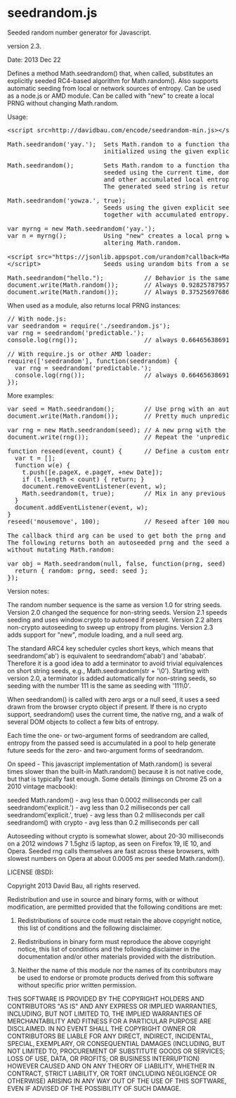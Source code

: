 seedrandom.js
=============

Seeded random number generator for Javascript.

version 2.3.

Date: 2013 Dec 22

Defines a method Math.seedrandom() that, when called, substitutes
an explicitly seeded RC4-based algorithm for Math.random().  Also
supports automatic seeding from local or network sources of entropy.
Can be used as a node.js or AMD module.  Can be called with "new"
to create a local PRNG without changing Math.random.

Usage:

<pre>
&lt;script src=http://davidbau.com/encode/seedrandom-min.js&gt;&lt;/script&gt;

Math.seedrandom('yay.');  Sets Math.random to a function that is
                          initialized using the given explicit seed.

Math.seedrandom();        Sets Math.random to a function that is
                          seeded using the current time, dom state,
                          and other accumulated local entropy.
                          The generated seed string is returned.

Math.seedrandom('yowza.', true);
                          Seeds using the given explicit seed mixed
                          together with accumulated entropy.

var myrng = new Math.seedrandom('yay.');
var n = myrng();          Using "new" creates a local prng without
                          altering Math.random.

&lt;script src="https://jsonlib.appspot.com/urandom?callback=Math.seedrandom"&gt;
&lt;/script&gt;                 Seeds using urandom bits from a server.

Math.seedrandom("hello.");           // Behavior is the same everywhere:
document.write(Math.random());       // Always 0.9282578795792454
document.write(Math.random());       // Always 0.3752569768646784
</pre>

When used as a module, also returns local PRNG instances:

<pre>
// With node.js:
var seedrandom = require('./seedrandom.js');
var rng = seedrandom('predictable.');
console.log(rng());                  // always 0.6646563869134212

// With require.js or other AMD loader:
require(['seedrandom'], function(seedrandom) {
  var rng = seedrandom('predictable.');
  console.log(rng());                // always 0.6646563869134212
});
</pre>

More examples:

<pre>
var seed = Math.seedrandom();        // Use prng with an automatic seed.
document.write(Math.random());       // Pretty much unpredictable x.

var rng = new Math.seedrandom(seed); // A new prng with the same seed.
document.write(rng());               // Repeat the 'unpredictable' x.

function reseed(event, count) {      // Define a custom entropy collector.
  var t = [];
  function w(e) {
    t.push([e.pageX, e.pageY, +new Date]);
    if (t.length &lt; count) { return; }
    document.removeEventListener(event, w);
    Math.seedrandom(t, true);        // Mix in any previous entropy.
  }
  document.addEventListener(event, w);
}
reseed('mousemove', 100);            // Reseed after 100 mouse moves.

The callback third arg can be used to get both the prng and the seed.
The following returns both an autoseeded prng and the seed as an object,
without mutating Math.random:

var obj = Math.seedrandom(null, false, function(prng, seed) {
  return { random: prng, seed: seed };
});
</pre>

Version notes:

The random number sequence is the same as version 1.0 for string seeds.
Version 2.0 changed the sequence for non-string seeds.
Version 2.1 speeds seeding and uses window.crypto to autoseed if present.
Version 2.2 alters non-crypto autoseeding to sweep up entropy from plugins.
Version 2.3 adds support for "new", module loading, and a null seed arg.

The standard ARC4 key scheduler cycles short keys, which means that
seedrandom('ab') is equivalent to seedrandom('abab') and 'ababab'.
Therefore it is a good idea to add a terminator to avoid trivial
equivalences on short string seeds, e.g., Math.seedrandom(str + '\0').
Starting with version 2.0, a terminator is added automatically for
non-string seeds, so seeding with the number 111 is the same as seeding
with '111\0'.

When seedrandom() is called with zero args or a null seed, it uses a
seed drawn from the browser crypto object if present.  If there is no
crypto support, seedrandom() uses the current time, the native rng,
and a walk of several DOM objects to collect a few bits of entropy.

Each time the one- or two-argument forms of seedrandom are called,
entropy from the passed seed is accumulated in a pool to help generate
future seeds for the zero- and two-argument forms of seedrandom.

On speed - This javascript implementation of Math.random() is several
times slower than the built-in Math.random() because it is not native
code, but that is typically fast enough.  Some details (timings on
Chrome 25 on a 2010 vintage macbook):

seeded Math.random()          - avg less than 0.0002 milliseconds per call
seedrandom('explicit.')       - avg less than 0.2 milliseconds per call
seedrandom('explicit.', true) - avg less than 0.2 milliseconds per call
seedrandom() with crypto      - avg less than 0.2 milliseconds per call

Autoseeding without crypto is somewhat slower, about 20-30 milliseconds on
a 2012 windows 7 1.5ghz i5 laptop, as seen on Firefox 19, IE 10, and Opera.
Seeded rng calls themselves are fast across these browsers, with slowest
numbers on Opera at about 0.0005 ms per seeded Math.random().

LICENSE (BSD):

Copyright 2013 David Bau, all rights reserved.

Redistribution and use in source and binary forms, with or without
modification, are permitted provided that the following conditions are met:

  1. Redistributions of source code must retain the above copyright
     notice, this list of conditions and the following disclaimer.

  2. Redistributions in binary form must reproduce the above copyright
     notice, this list of conditions and the following disclaimer in the
     documentation and/or other materials provided with the distribution.

  3. Neither the name of this module nor the names of its contributors may
     be used to endorse or promote products derived from this software
     without specific prior written permission.

THIS SOFTWARE IS PROVIDED BY THE COPYRIGHT HOLDERS AND CONTRIBUTORS
"AS IS" AND ANY EXPRESS OR IMPLIED WARRANTIES, INCLUDING, BUT NOT
LIMITED TO, THE IMPLIED WARRANTIES OF MERCHANTABILITY AND FITNESS FOR
A PARTICULAR PURPOSE ARE DISCLAIMED. IN NO EVENT SHALL THE COPYRIGHT
OWNER OR CONTRIBUTORS BE LIABLE FOR ANY DIRECT, INDIRECT, INCIDENTAL,
SPECIAL, EXEMPLARY, OR CONSEQUENTIAL DAMAGES (INCLUDING, BUT NOT
LIMITED TO, PROCUREMENT OF SUBSTITUTE GOODS OR SERVICES; LOSS OF USE,
DATA, OR PROFITS; OR BUSINESS INTERRUPTION) HOWEVER CAUSED AND ON ANY
THEORY OF LIABILITY, WHETHER IN CONTRACT, STRICT LIABILITY, OR TORT
(INCLUDING NEGLIGENCE OR OTHERWISE) ARISING IN ANY WAY OUT OF THE USE
OF THIS SOFTWARE, EVEN IF ADVISED OF THE POSSIBILITY OF SUCH DAMAGE.

